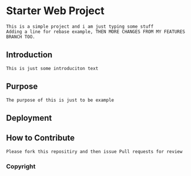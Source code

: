 # Starter Web Project
	This is a simple project and i am just typing some stuff
	Adding a line for rebase example, THEN MORE CHANGES FROM MY FEATURES BRANCH TOO. 

## Introduction 
	This is just some introduciton text 

## Purpose 
	The purpose of this is just to be example 
## Deployment 

## How to Contribute 
	Please fork this repositiry and then issue Pull requests for review 

### Copyright
